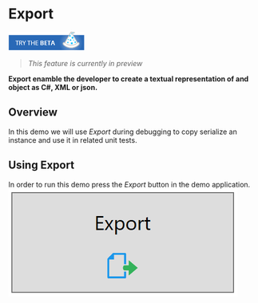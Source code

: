 ﻿# Export

[![Download OzCode Beta][2]](http://o.oz-code.com/LINQ_EAP)   
> *This feature is currently in preview*  

**Export enamble the developer to create a textual representation of and object as C#, XML or json.**

## Overview

In this demo we will use *Export* during debugging to copy serialize an instance and use it in related unit tests.

## Using Export

In order to run this demo press the _Export_ button in the demo application.  
![Export button](Resources/ExportButton.PNG)  




[2]: Resources/beta-05.png